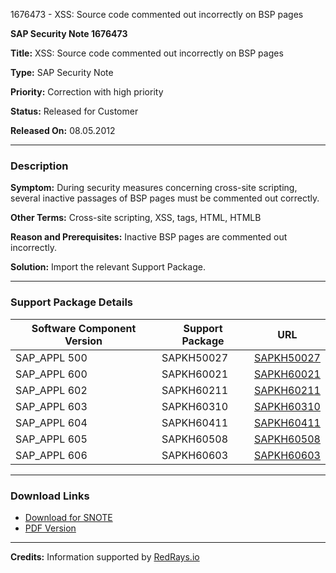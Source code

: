 1676473 - XSS: Source code commented out incorrectly on BSP pages

**SAP Security Note 1676473**

**Title:** XSS: Source code commented out incorrectly on BSP pages

**Type:** SAP Security Note

**Priority:** Correction with high priority

**Status:** Released for Customer

**Released On:** 08.05.2012

---
### Description

**Symptom:**
During security measures concerning cross-site scripting, several inactive passages of BSP pages must be commented out correctly.

**Other Terms:**
Cross-site scripting, XSS, tags, HTML, HTMLB

**Reason and Prerequisites:**
Inactive BSP pages are commented out incorrectly.

**Solution:**
Import the relevant Support Package.

---
### Support Package Details

| Software Component Version | Support Package | URL |
|----------------------------|-----------------|-----|
| SAP_APPL 500               | SAPKH50027      | [SAPKH50027](https://me.sap.com/supportpackage/SAPKH50027) |
| SAP_APPL 600               | SAPKH60021      | [SAPKH60021](https://me.sap.com/supportpackage/SAPKH60021) |
| SAP_APPL 602               | SAPKH60211      | [SAPKH60211](https://me.sap.com/supportpackage/SAPKH60211) |
| SAP_APPL 603               | SAPKH60310      | [SAPKH60310](https://me.sap.com/supportpackage/SAPKH60310) |
| SAP_APPL 604               | SAPKH60411      | [SAPKH60411](https://me.sap.com/supportpackage/SAPKH60411) |
| SAP_APPL 605               | SAPKH60508      | [SAPKH60508](https://me.sap.com/supportpackage/SAPKH60508) |
| SAP_APPL 606               | SAPKH60603      | [SAPKH60603](https://me.sap.com/supportpackage/SAPKH60603) |

---
### Download Links

- [Download for SNOTE](https://notesdownloads.sap.com/note/0040000009955352017)
- [PDF Version](https://userapps.support.sap.com/sap/support/sfm/notes/print/0001676473?language=en-US&token=FA38D521919B3EBE73D98B83B021C0FA)

---
**Credits:** Information supported by [RedRays.io](https://redrays.io)